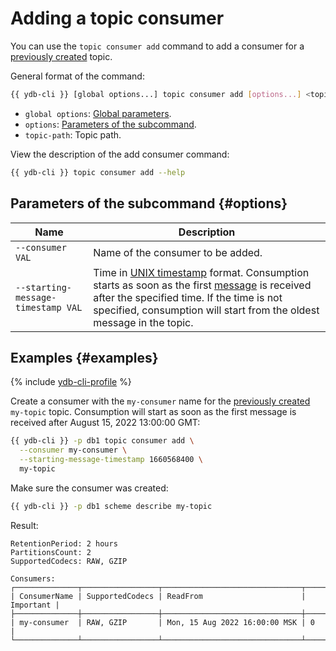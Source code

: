 # Adding a topic consumer

You can use the `topic consumer add` command to add a consumer for a [previously created](topic-create.md) topic.

General format of the command:

```bash
{{ ydb-cli }} [global options...] topic consumer add [options...] <topic-path>
```

* `global options`: [Global parameters](commands/global-options.md).
* `options`: [Parameters of the subcommand](#options).
* `topic-path`: Topic path.

View the description of the add consumer command:

```bash
{{ ydb-cli }} topic consumer add --help
```

## Parameters of the subcommand {#options}

| Name | Description |
---|---
| `--consumer VAL` | Name of the consumer to be added. |
| `--starting-message-timestamp VAL` | Time in [UNIX timestamp](https://en.wikipedia.org/wiki/Unix_time) format. Consumption starts as soon as the first [message](../../concepts/topic.md#message) is received after the specified time. If the time is not specified, consumption will start from the oldest message in the topic. |

## Examples {#examples}

{% include [ydb-cli-profile](../../_includes/ydb-cli-profile.md) %}

Create a consumer with the `my-consumer` name for the [previously created](topic-create.md) `my-topic` topic. Consumption will start as soon as the first message is received after August 15, 2022 13:00:00 GMT:

```bash
{{ ydb-cli }} -p db1 topic consumer add \
  --consumer my-consumer \
  --starting-message-timestamp 1660568400 \
  my-topic
```

Make sure the consumer was created:

```bash
{{ ydb-cli }} -p db1 scheme describe my-topic
```

Result:

```text
RetentionPeriod: 2 hours
PartitionsCount: 2
SupportedCodecs: RAW, GZIP

Consumers:
┌──────────────┬─────────────────┬───────────────────────────────┬───────────┐
| ConsumerName | SupportedCodecs | ReadFrom                      | Important |
├──────────────┼─────────────────┼───────────────────────────────┼───────────┤
| my-consumer  | RAW, GZIP       | Mon, 15 Aug 2022 16:00:00 MSK | 0         |
└──────────────┴─────────────────┴───────────────────────────────┴───────────┘
```
